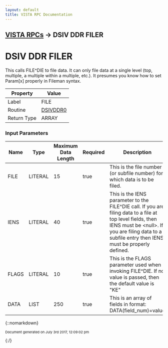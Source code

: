 ```yaml
---
layout: default
title: VISTA RPC Documentation
---
```


## [VISTA RPCs](TableOfContents) &#8594; DSIV DDR FILER
# DSIV DDR FILER

 This calls FILE^DIE to file data.  It can only file data at a single level (top, multiple, a multiple within a multiple, etc.).  It presumes you know how to set Param[x] properly in Fileman syntax.

Property | Value
--- | ---
Label | FILE
Routine | [DSIVDDR0](http://code.osehra.org/dox/Routine_DSIVDDR0_source.html)
Return Type | ARRAY


### Input Parameters

Name | Type | Maximum Data Length | Required | Description
--- | --- | --- | --- | ---
FILE | LITERAL | 15 | true |  This is the file number (or subfile number) for which data is to be filed.
IENS | LITERAL | 40 | true |  This is the IENS parameter to the FILE^DIE call.   If you are filing data to a file at top level fields, then IENS must be &lt;null&gt;.   If you are filing data to a subfile entry then IENS must be properly defined.
FLAGS | LITERAL | 10 | true |  This is the FLAGS parameter used when invoking FILE^DIE. If no value is passed, then the default value is &quot;KE&quot;
DATA | LIST | 250 | true |  This is an array of fields in format:  DATA(field_num)&#x3D;value



{::nomarkdown} <br/><p style="font-size: 11px">Document generated on July 3rd 2017, 12:09:02 pm</p>{:/}